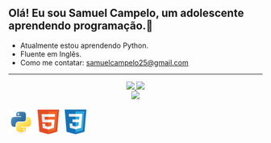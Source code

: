 ## Olá! Eu sou Samuel Campelo, um adolescente aprendendo programação.👋

- Atualmente estou aprendendo Python.
- Fluente em Inglês.
- Como me contatar: samuelcampelo25@gmail.com
  
<hr>

<div align="center">
  <a href="https://github.com/OrekiHoutarouu">
  <img height="150em" src="https://github-readme-stats.vercel.app/api/top-langs/?username=OrekiHoutarouu&count_private=true&layout=compact&theme=radical"/>
  <img height="180em" src="https://github-readme-stats.vercel.app/api/?username=OrekiHoutarouu&count_private=true&show_icons=true&theme=radical"/>
</div>
<div align="center">
 <a href="https://github.com/OrekiHoutarouu">
 <img height="180em" src="https://github-readme-streak-stats.herokuapp.com/?user=OrekiHoutarouu&theme=radical"/>
</div>
<br>
<div style="display: inline-block;">
    <img width="50px" src="https://raw.githubusercontent.com/devicons/devicon/master/icons/python/python-original.svg" alt="Python-Icon">
    <img width="50px" src="https://raw.githubusercontent.com/devicons/devicon/master/icons/html5/html5-original.svg" alt="HTML5-Icon">
    <img width="50px" src="https://raw.githubusercontent.com/devicons/devicon/master/icons/css3/css3-original.svg" alt="CSS3-Icon">
</div>
